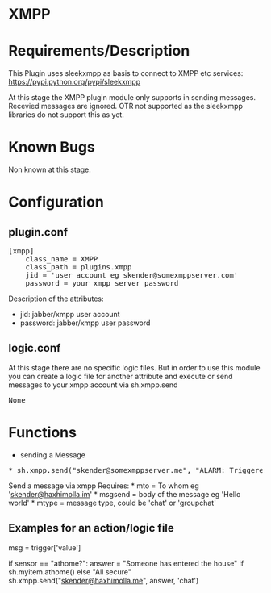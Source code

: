 # XMPP 

# Requirements/Description

This Plugin uses sleekxmpp as basis to connect to XMPP etc services: https://pypi.python.org/pypi/sleekxmpp

At this stage the XMPP plugin module only supports in sending messages. Recevied messages are ignored. OTR not supported
as the sleekxmpp libraries do not support this as yet.

# Known Bugs
Non known at this stage.

# Configuration

## plugin.conf

<pre>
[xmpp]
    class_name = XMPP
    class_path = plugins.xmpp
    jid = 'user account eg skender@somexmppserver.com'
    password = your xmpp server password
</pre>

Description of the attributes:

* jid: jabber/xmpp user account
* password: jabber/xmpp user password

## logic.conf
At this stage there are no specific logic files. But in order to use this module you can create a logic file for another attribute and execute
or send messages to your xmpp account via sh.xmpp.send

<pre>
None
</pre>

# Functions
* sending a Message

<pre>
* sh.xmpp.send("skender@somexmppserver.me", "ALARM: Triggered, Danger.", 'chat')
</pre>

Send a message via xmpp
Requires:
        * mto = To whom eg 'skender@haxhimolla.im'
        * msgsend = body of the message eg 'Hello world'
        * mtype = message type, could be 'chat' or 'groupchat'


## Examples for an action/logic file

msg = trigger['value']

if sensor == "athome?":
    answer = "Someone has entered the house" if sh.myitem.athome() else "All secure"
    sh.xmpp.send("skender@haxhimolla.me", answer, 'chat')

